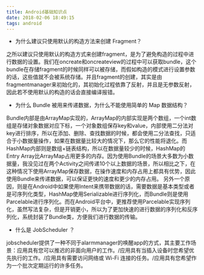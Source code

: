 ```yaml
---
title: Android基础知识点
date: 2018-02-06 18:49:15
tags: android
---
```


+ 为什么建议只使用默认的构造方法来创建 Fragment？

之所以建议只使用默认的构造方式来创建fragment，是为了避免构造的过程中进行数据的设置。我们在oncreate和oncreateview的过程中可以获取bundle，这个bundle在存储fragment的时候同样可以被存储，而假如构造的模式进行设置参数的话，这些值就不会被系统存储。并且fragment的创建，其实是由fragmentmanager来初始化的，其初始化过程依靠了反射，并且是无参数反射，因此若不使用默认的构造的话会直接编译报错。

+ 为什么 Bundle 被用来传递数据，为什么不能使用简单的 Map 数据结构？

Bundle内部是由ArrayMap实现的，ArrayMap的内部实现是两个数组，一个int数组是存储对象数据对应下标，一个对象数组保存key和value，内部使用二分法对key进行排序，所以在添加、删除、查找数据的时候，都会使用二分法查找，只适合于小数据量操作，如果在数据量比较大的情况下，那么它的性能将退化。而HashMap内部则是数组+链表结构，所以在数据量较少的时候，HashMap的Entry Array比ArrayMap占用更多的内存。因为使用Bundle的场景大多数为小数据量，我没见过在两个Activity之间传递10个以上数据的场景，所以相比之下，在这种情况下使用ArrayMap保存数据，在操作速度和内存占用上都具有优势，因此使用Bundle来传递数据，可以保证更快的速度和更少的内存占用。
另外一个原因，则是在Android中如果使用Intent来携带数据的话，需要数据是基本类型或者是可序列化类型，HashMap使用Serializable进行序列化，而Bundle则是使用Parcelable进行序列化。而在Android平台中，更推荐使用Parcelable实现序列化，虽然写法复杂，但是开销更小，所以为了更加快速的进行数据的序列化和反序列化，系统封装了Bundle类，方便我们进行数据的传输。

+ 什么是 JobScheduler ？

jobscheduler提供了一种不同于alarmmanager的唤醒app的方式，其主要工作场景：应用具有您可以推迟的非面向用户的工作。/应用具有当插入设备时您希望优先执行的工作。/应用具有需要访问网络或 Wi-Fi 连接的任务。/应用具有您希望作为一个批次定期运行的许多任务。

